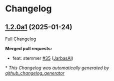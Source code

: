 # Changelog

## [1.2.0a1](https://github.com/OpenVoiceOS/ovos-padatious-pipeline-plugin/tree/1.2.0a1) (2025-01-24)

[Full Changelog](https://github.com/OpenVoiceOS/ovos-padatious-pipeline-plugin/compare/1.1.1...1.2.0a1)

**Merged pull requests:**

- feat: stemmer [\#35](https://github.com/OpenVoiceOS/ovos-padatious-pipeline-plugin/pull/35) ([JarbasAl](https://github.com/JarbasAl))



\* *This Changelog was automatically generated by [github_changelog_generator](https://github.com/github-changelog-generator/github-changelog-generator)*
